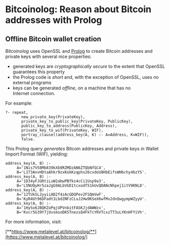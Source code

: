 # Bitcoinolog: Reason about Bitcoin addresses with Prolog

## Offline Bitcoin wallet creation

*Bitcoinolog* uses OpenSSL and
[Prolog](https://www.metalevel.at/prolog) to create Bitcoin addresses
and private&nbsp;keys with several nice properties:

  - generated keys are *cryptographically&nbsp;secure* to the extent that
    OpenSSL guarantees this property
  - the Prolog code is *short* and, with the exception of OpenSSL,
    uses no external programs
  - keys can be generated *offline*, on a machine that has no
    Internet&nbsp;connection.

For example:

    ?- repeat,
           new_private_key(PrivateKey),
           private_key_to_public_key(PrivateKey, PublicKey),
           public_key_to_address(PublicKey, Address),
           private_key_to_wif(PrivateKey, WIF),
           portray_clause((address_key(A, K) :- A=Address, K=WIF)),
           false.

This Prolog query *generates* Bitcoin addresses and private&nbsp;keys
in Wallet Import Format&nbsp;(WIF), yielding:

    address_key(A, B) :-
         A='1Nis7V58Mb839kXb9RZMDzAN6ZTQbNfGC4',
         B='L1T3AnvHDtaAhkr9zxKokKzqphx26cvdoU8HbEifsWH6chy4bzYS'.
    address_key(A, B) :-
         A='1D34yFJGRtiLuW2abwPBfks4cCi1Usp9a3',
         B='L5NUQyHr5zaJgG9ALbVGD1tcxodf51kUvQDANcNhpej1itV9KNLD'.
    address_key(A, B) :-
         A='12TUkSL2yyiiAD2f4zAcGDQPev2FSQmVwF',
         B='KyR4Ut96DFadt1LbdZNFzCLuJ2Hw9KSeX6wfMv2dnQwgympWZyyU'.
    address_key(A, B) :-
         A='1HySx6JBQKZoPqjUPVnbitFASKJjdAWWzx',
         B='Kxcr5G39Y7jUvsmsoDK5TnezsQ4FkTcYRVTcxzTT3uLYKnHFYiVh'.

For more information, visit:

[**https://www.metalevel.at/bitcoinolog/**](https://www.metalevel.at/bitcoinolog/)
